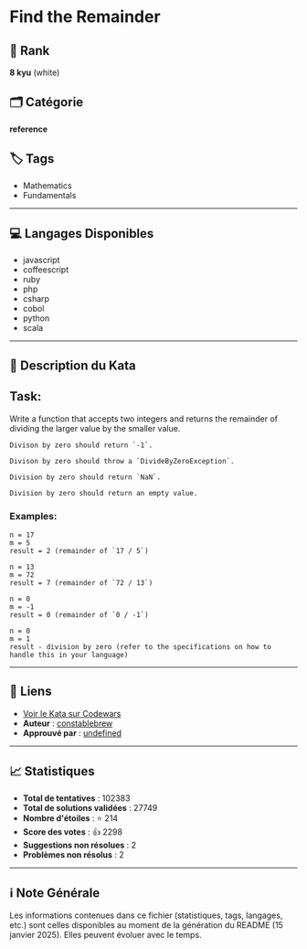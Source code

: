 # Find the Remainder

## 🏅 Rank
**8 kyu** (white)

## 🗂️ Catégorie
**reference**

## 🏷️ Tags
- Mathematics
- Fundamentals

---

## 💻 Langages Disponibles
- javascript
- coffeescript
- ruby
- php
- csharp
- cobol
- python
- scala

---

## 📜 Description du Kata

## Task:

Write a function that accepts two integers and returns the remainder of dividing the larger value by the smaller value.

```if:cobol
Divison by zero should return `-1`. 
```

```if:csharp
Divison by zero should throw a `DivideByZeroException`. 
```

```if:coffeescript,javascript
Division by zero should return `NaN`.
```

```if:php,python,ruby
Division by zero should return an empty value.
```

### Examples:

```
n = 17
m = 5
result = 2 (remainder of `17 / 5`)

n = 13
m = 72
result = 7 (remainder of `72 / 13`)

n = 0
m = -1
result = 0 (remainder of `0 / -1`)

n = 0
m = 1
result - division by zero (refer to the specifications on how to handle this in your language)
```

---

## 🔗 Liens
- [Voir le Kata sur Codewars](https://www.codewars.com/kata/524f5125ad9c12894e00003f)
- **Auteur** : [constablebrew](https://www.codewars.com/users/constablebrew)
- **Approuvé par** : [undefined](undefined)

---

## 📈 Statistiques
- **Total de tentatives** : 102383
- **Total de solutions validées** : 27749
- **Nombre d'étoiles** : ⭐ 214
- **Score des votes** : 👍 2298
- **Suggestions non résolues** : 2
- **Problèmes non résolus** : 2

---

## ℹ️ Note Générale
Les informations contenues dans ce fichier (statistiques, tags, langages, etc.) sont celles disponibles au moment de la génération du README (15 janvier 2025). Elles peuvent évoluer avec le temps.
